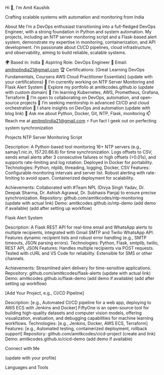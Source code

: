 Hi 👋, I'm Amit Kaushik

Crafting scalable systems with automation and monitoring from India
  

  

About Me
I’m a DevOps enthusiast transitioning into a full-fledged DevOps Engineer, with a strong foundation in Python and system automation. My projects, including an NTP server monitoring script and a Flask-based alert system, demonstrate my expertise in monitoring, containerization, and API development. I’m passionate about CI/CD pipelines, cloud infrastructure, and observability, aiming to build reliable, scalable systems.

🌍 Based in: India
💼 Aspiring Role: DevOps Engineer
📧 Email: amitnplindia21@gmail.com
🏆 Certifications: [Great Learning DevOps Fundamentals, Coursera AWS Cloud Practitioner Essentials] (update with your certifications)
🔭 I’m currently working on NTP Server Monitoring and Flask Alert System
🔭 Explore my portfolio at amitkcodes.github.io (update with custom domain)
🌱 I’m learning Kubernetes, AWS, Prometheus, Grafana, Terraform
👯 I’m open to collaborating on DevOps, automation, and open-source projects
🤝 I’m seeking mentorship in advanced CI/CD and cloud orchestration
📝 I share insights on DevOps and automation (update with blog link)
💬 Ask me about Python, Docker, Git, NTP, Flask, monitoring
📫 Reach me at amitnplindia21@gmail.com
⚡ Fun fact I geek out on perfecting system synchronization

Projects
NTP Server Monitoring Script

Description: A Python-based tool monitoring 16+ NTP servers (e.g., samay1.nic.in, 157.20.66.8) for time synchronization. Logs offsets to CSV, sends email alerts after 3 consecutive failures or high offsets (>0.01s), and supports rate-limiting and log rotation. Deployed in Docker for portability.
Technologies: Python, ntplib, threading, logging, Docker, CSV
Features:
Configurable monitoring intervals and server list.
Robust alerting with rate-limiting to avoid spam.
Containerized deployment for scalability.


Achievements: Collaborated with #Team NPL (Divya Singh Yadav, Dr. Deepak Sharma, Dr. Ashish Agrawal, Dr. Subhasis Panja) to ensure precise synchronization.
Repository: github.com/amitkcodes/ntp-monitoring (update with actual link)
Demo: amitkcodes.github.io/ntp-demo (add demo if available)
 (add after setting up workflow)

Flask Alert System

Description: A Flask REST API for real-time email and WhatsApp alerts to multiple recipients, integrated with Gmail SMTP and Twilio WhatsApp API. Features dynamic recipient lists and robust error handling (e.g., SMTP timeouts, JSON parsing errors).
Technologies: Python, Flask, smtplib, twilio, REST API, JSON
Features:
Handles multiple recipients via POST requests.
Tested with cURL and VS Code for reliability.
Extensible for SMS or other channels.


Achievements: Streamlined alert delivery for time-sensitive applications.
Repository: github.com/amitkcodes/flask-alerts (update with actual link)
Demo: amitkcodes.github.io/flask-demo (add demo if available)
 (add after setting up workflow)

[Add Your Project, e.g., CI/CD Pipeline]

Description: [e.g., Automated CI/CD pipeline for a web app, deploying to AWS ECS with Jenkins and Docker] FiftyOne is an open-source tool for building high-quality datasets and computer vision models, offering visualization, evaluation, and debugging capabilities for machine learning workflows.
Technologies: [e.g., Jenkins, Docker, AWS ECS, Terraform]
Features: [e.g., Automated testing, containerized deployment, rollback support]
Repository: github.com/amitkcodes/cicd-project (create and link)
Demo: amitkcodes.github.io/cicd-demo (add demo if available)

Connect with Me


 (update with your profile)


Languages and Tools
